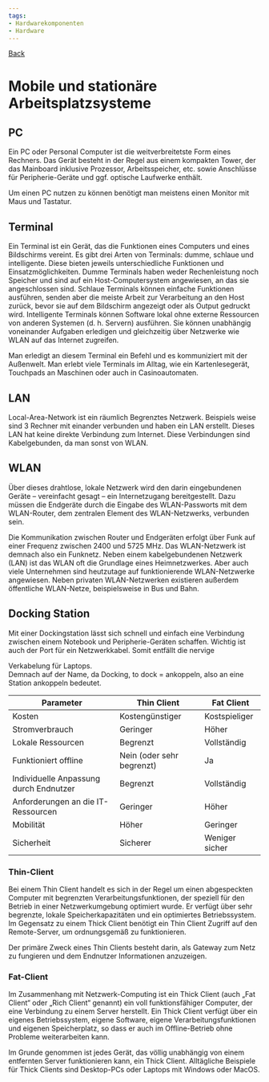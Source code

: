 ```yaml
---
tags:
- Hardwarekomponenten
- Hardware
---
```

[Back](Uebersicht%20der%20Hardwarekomponenten%20Themen.md)
# Mobile und stationäre Arbeitsplatzsysteme
## PC
Ein PC oder Personal Computer ist die weitverbreitetste Form eines Rechners. Das Gerät besteht in der Regel aus einem kompakten Tower, der das Mainboard inklusive Prozessor, Arbeitsspeicher, etc. sowie Anschlüsse für Peripherie-Geräte und ggf. optische Laufwerke enthält.

Um einen PC nutzen zu können benötigt man meistens einen Monitor mit Maus und Tastatur.

## Terminal
Ein Terminal ist ein Gerät, das die Funktionen eines Computers und eines Bildschirms vereint. Es gibt drei Arten von Terminals: dumme, schlaue und intelligente. Diese bieten jeweils unterschiedliche Funktionen und Einsatzmöglichkeiten. Dumme Terminals haben weder Rechenleistung noch Speicher und sind auf ein Host-Computersystem angewiesen, an das sie angeschlossen sind. Schlaue Terminals können einfache Funktionen ausführen, senden aber die meiste Arbeit zur Verarbeitung an den Host zurück, bevor sie auf dem Bildschirm angezeigt oder als Output gedruckt wird. Intelligente Terminals können Software lokal ohne externe Ressourcen von anderen Systemen (d. h. Servern) ausführen. Sie können unabhängig voneinander Aufgaben erledigen und gleichzeitig über Netzwerke wie WLAN auf das Internet zugreifen.

Man erledigt an diesem Terminal ein Befehl und es kommuniziert mit der Außenwelt. Man erlebt viele Terminals im Alltag, wie ein Kartenlesegerät, Touchpads an Maschinen oder auch in Casinoautomaten.

## LAN
Local-Area-Network ist ein räumlich Begrenztes Netzwerk. Beispiels weise sind 3 Rechner mit einander verbunden und haben ein LAN erstellt. Dieses LAN hat keine direkte Verbindung zum Internet. Diese Verbindungen sind Kabelgebunden, da man sonst von WLAN.

## WLAN
Über dieses drahtlose, lokale Netzwerk wird den darin eingebundenen Geräte – vereinfacht gesagt – ein Internetzugang bereitgestellt. Dazu müssen die Endgeräte durch die Eingabe des WLAN-Passworts mit dem WLAN-Router, dem zentralen Element des WLAN-Netzwerks, verbunden sein.

Die Kommunikation zwischen Router und Endgeräten erfolgt über Funk auf einer Frequenz zwischen 2400 und 5725 MHz. Das WLAN-Netzwerk ist demnach also ein Funknetz. Neben einem kabelgebundenen Netzwerk (LAN) ist das WLAN oft die Grundlage eines Heimnetzwerkes. Aber auch viele Unternehmen sind heutzutage auf funktionierende WLAN-Netzwerke angewiesen. Neben privaten WLAN-Netzwerken existieren außerdem öffentliche WLAN-Netze, beispielsweise in Bus und Bahn.

## Docking Station
Mit einer Dockingstation lässt sich schnell und einfach eine Verbindung zwischen einem Notebook und Peripherie-Geräten schaffen. Wichtig ist auch der Port für ein Netzwerkkabel. Somit entfällt die nervige

Verkabelung für Laptops.  
Demnach auf der Name, da Docking, to dock = ankoppeln, also an eine Station ankoppeln bedeutet.

| Parameter | Thin Client | Fat Client |
| ---- | ---- | ---- |
| Kosten | Kostengünstiger | Kostspieliger |
| Stromverbrauch | Geringer | Höher |
| Lokale Ressourcen | Begrenzt | Vollständig |
| Funktioniert offline | Nein (oder sehr begrenzt) | Ja |
| Individuelle Anpassung durch Endnutzer | Begrenzt | Vollständig |
| Anforderungen an die IT-Ressourcen | Geringer | Höher |
| Mobilität | Höher | Geringer |
| Sicherheit | Sicherer | Weniger sicher |

### Thin-Client
Bei einem Thin Client handelt es sich in der Regel um einen abgespeckten Computer mit begrenzten Verarbeitungsfunktionen, der speziell für den Betrieb in einer Netzwerkumgebung optimiert wurde. Er verfügt über sehr begrenzte, lokale Speicherkapazitäten und ein optimiertes Betriebssystem. Im Gegensatz zu einem Thick Client benötigt ein Thin Client Zugriff auf den Remote-Server, um ordnungsgemäß zu funktionieren.

Der primäre Zweck eines Thin Clients besteht darin, als Gateway zum Netz zu fungieren und dem Endnutzer Informationen anzuzeigen.

### Fat-Client
Im Zusammenhang mit Netzwerk-Computing ist ein Thick Client (auch „Fat Client“ oder „Rich Client“ genannt) ein voll funktionsfähiger Computer, der eine Verbindung zu einem Server herstellt. Ein Thick Client verfügt über ein eigenes Betriebssystem, eigene Software, eigene Verarbeitungsfunktionen und eigenen Speicherplatz, so dass er auch im Offline-Betrieb ohne Probleme weiterarbeiten kann.

Im Grunde genommen ist jedes Gerät, das völlig unabhängig von einem entfernten Server funktionieren kann, ein Thick Client. Alltägliche Beispiele für Thick Clients sind Desktop-PCs oder Laptops mit Windows oder MacOS.